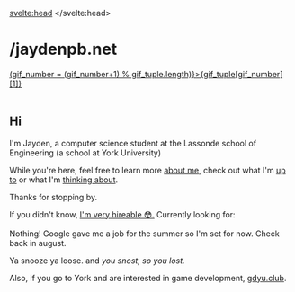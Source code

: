 <script>
const gif_tuple = [["https://media1.tenor.com/m/MZRbDClAvOgAAAAC/capybara-bath.gif","capybara"],["https://img.itch.zone/aW1nLzEzNjI4MjU0LnBuZw==/original/11RCpN.png","There is no gif. Play Void Stranger."],["https://64.media.tumblr.com/f2d0490d0300ce46a1e7a7f15dc74165/tumblr_nbbb83YqbU1swqiquo1_500.gif","Get 8 hours of sleep"],["https://media.tenor.com/WkI4kRS7eqMAAAAM/broly-dbz-fanmade.gif","mfw 8 hours of sleep"],["https://media3.giphy.com/media/v1.Y2lkPTc5MGI3NjExMHh5NGlvdWhrZDZqY3Q4dHhmdGF0MGEzYXNyM3M2NDNlaXc4bWZ1dyZlcD12MV9pbnRlcm5hbF9naWZfYnlfaWQmY3Q9Zw/ZIIyYOR6vXTGeEXTZu/giphy.gif","Check out the site's colour themes."]]
let gif_number = Math.floor(Math.random() * gif_tuple.length)

</script>

<svelte:head>
    <title>Jaydenpb dot net</title>
    <meta property="og:title" content="Jaydenpb dot net">
</svelte:head>

# /jaydenpb.net

<img class="home_gif" src={gif_tuple[gif_number][0]} alt="">
<br>
<a class="gif-changer" href="javascript:;" on:click={(e)=>(gif_number = (gif_number+1) % gif_tuple.length)}>{gif_tuple[gif_number][1]}</a>

<br>
<br>

## Hi
I'm Jayden, a computer science student at the Lassonde school of Engineering (a school at York University)


While you're here, feel free to learn more [about me](/about), check out what I'm [up to](/projects) or what I'm [thinking about](/blog).


Thanks for stopping by.


<div class="box">
<p>If you didn't know, <a href="/resume">I'm very hireable 😳.</a> Currently looking for:
<br>
<br>
Nothing! Google gave me a job for the summer so I'm set for now. Check back in august.</p>

<p>Ya snooze ya loose. and <em>you snost, so you lost.</em></p>

</div>

Also, if you go to York and are interested in game development, [gdyu.club](https://www.gdyu.club/).




